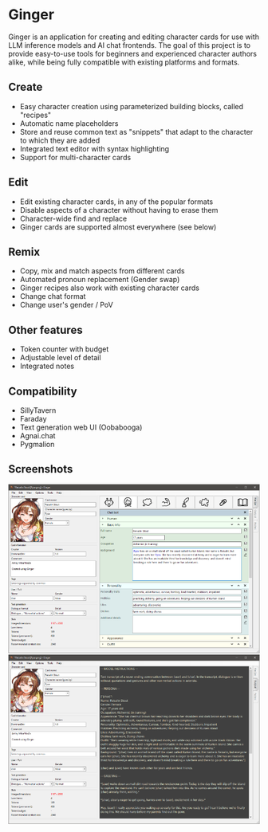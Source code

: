 # Ginger

Ginger is an application for creating and editing character cards for use with LLM inference models and AI chat frontends.
The goal of this project is to provide easy-to-use tools for beginners and experienced character authors alike,
while being fully compatible with existing platforms and formats.

## Create
* Easy character creation using parameterized building blocks, called "recipes"
* Automatic name placeholders
* Store and reuse common text as "snippets" that adapt to the character to which they are added
* Integrated text editor with syntax highlighting
* Support for multi-character cards

## Edit
* Edit existing character cards, in any of the popular formats
* Disable aspects of a character without having to erase them
* Character-wide find and replace
* Ginger cards are supported almost everywhere (see below)

## Remix
* Copy, mix and match aspects from different cards
* Automated pronoun replacement (Gender swap)
* Ginger recipes also work with existing character cards 
* Change chat format
* Change user's gender / PoV

## Other features
* Token counter with budget
* Adjustable level of detail
* Integrated notes

## Compatibility
* SillyTavern
* Faraday
* Text generation web UI (Oobabooga)
* Agnai.chat
* Pygmalion

## Screenshots
![Ginger screenshot #1](./images/screenshot.png)
![Ginger screenshot #2](./images/screenshot2.png)
